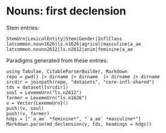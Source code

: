 # Nouns: first declension


Stem entries:

```
StemUrn|LexicalEntity|Stem|Gender|InflClass
latcommon.noun1626|ls.n1626|agricol|masculine|a_ae
latcommon.nounn2612|ls.n2612|anim|feminine|a_ae
```


Paradigms generated from these entries:

```@eval
using Tabulae, CitableParserBuilder, Markdown
repo = pwd() |> dirname |> dirname  |> dirname |> dirname
srcdir = joinpath(repo, "datasets", "core-infl-shared") 
tds = dataset([srcdir])
soul = LexemeUrn("ls.n2612")
farmer = LexemeUrn("ls.n1626")
v = Vector{LexemeUrn}()
push!(v, soul)
push!(v, farmer)
hdgs = ["`a_ae` *feminine*", "`a_ae` *masculine*"]
Markdown.parse(md_declension(v, tds, headings = hdgs))
```